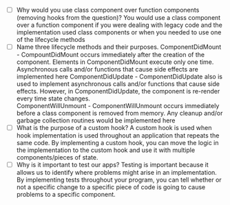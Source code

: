 - [ ] Why would you use class component over function components (removing hooks from the question)?
You would use a class component over a function component if you were dealing with legacy code and the implementation used class components or when you needed to use one of the lifecycle methods
- [ ] Name three lifecycle methods and their purposes.
  ComponentDidMount - CompountDidMount occurs immediately after the creation of the component. Elements in ComponentDidMount execute only one time. Asynchronous calls and/or functions that cause side effects are implemented here
  ComponentDidUpdate - ComponentDidUpdate also is used to implement asynchronous calls and/or functions that cause side effects. However, in ComponentDidUpdate, the component is re-render every time state changes.  
  ComponentWillUnmount - ComponentWillUnmount occurs immediately before a class component is removed from memory. Any cleanup and/or garbage collection routines would be implemented here
- [ ] What is the purpose of a custom hook?
  A custom hook is used when hook implementation is used throughout an application that repeats the same code.  By implementing a custom hook, you can move the logic in the implementation to the custom hook and use it with multiple components/pieces of state.
- [ ] Why is it important to test our apps?
Testing is important because it allows us to identify where problems might arise in an implementation. By implementing tests throughout your program, you can tell whether or not a specific change to a specific piece of code is going to cause problems to a specific component.